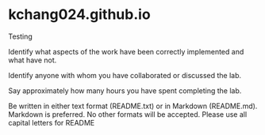 # kchang024.github.io
Testing


Identify what aspects of the work have been correctly 
implemented and what have not.

Identify anyone with whom you have collaborated or discussed the lab.

Say approximately how many hours you have spent completing the lab.

Be written in either text format (README.txt) or in Markdown (README.md). 
Markdown is preferred. No other formats will be accepted. 
Please use all capital letters for README